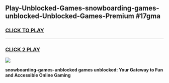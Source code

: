 
## Play-Unblocked-Games-snowboarding-games-unblocked-Unblocked-Games-Premium #17gma
<h3>
<a href="https://premium.freeplayer.one?title=snowboarding-games-unblocked&ref=12M">CLICK TO PLAY</a></h3>
<hr>

<h3>
<a href="https://premium.freeplayer.one?title=snowboarding-games-unblocked&ref=12M">CLICK 2 PLAY</a>
  
</h3>

<a href="https://premium.freeplayer.one?title=snowboarding-games-unblocked&ref=12M"><img src="https://clearcache.store/games.png"></a>


**snowboarding-games-unblocked games unblocked: Your Gateway to Fun and Accessible Online Gaming**

